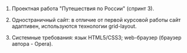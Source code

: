 1. Проектная работа "Путешествия по России" (спринт 3).

2. Одностраничный сайт: в отличие от первой курсовой работы сайт адаптивен, используются технологии grid-layout.

3. Системные требования: язык HTML5/CSS3; web-браузер (браузер автора - Opera).
